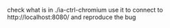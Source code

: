 check what is in ./ia-ctrl-chromium
use it to connect to http://localhost:8080/ and reproduce the bug
